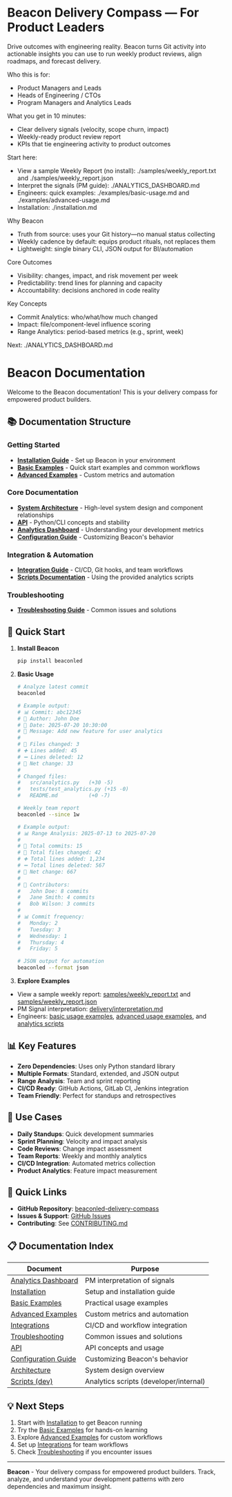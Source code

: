 # Beacon Delivery Compass — For Product Leaders

Drive outcomes with engineering reality. Beacon turns Git activity into actionable insights you can use to run weekly product reviews, align roadmaps, and forecast delivery.

Who this is for:
- Product Managers and Leads
- Heads of Engineering / CTOs
- Program Managers and Analytics Leads

What you get in 10 minutes:
- Clear delivery signals (velocity, scope churn, impact)
- Weekly-ready product review report
- KPIs that tie engineering activity to product outcomes

Start here:
- View a sample Weekly Report (no install): ./samples/weekly_report.txt and ./samples/weekly_report.json
- Interpret the signals (PM guide): ./ANALYTICS_DASHBOARD.md
- Engineers: quick examples: ./examples/basic-usage.md and ./examples/advanced-usage.md
- Installation: ./installation.md

Why Beacon
- Truth from source: uses your Git history—no manual status collecting
- Weekly cadence by default: equips product rituals, not replaces them
- Lightweight: single binary CLI, JSON output for BI/automation

Core Outcomes
- Visibility: changes, impact, and risk movement per week
- Predictability: trend lines for planning and capacity
- Accountability: decisions anchored in code reality

Key Concepts
- Commit Analytics: who/what/how much changed
- Impact: file/component-level influence scoring
- Range Analytics: period-based metrics (e.g., sprint, week)

Next: ./ANALYTICS_DASHBOARD.md

# Beacon Documentation

Welcome to the Beacon documentation! This is your delivery compass for empowered product builders.

## 📚 Documentation Structure

### Getting Started
- **[Installation Guide](installation.md)** - Set up Beacon in your environment
- **[Basic Examples](examples/basic-usage.md)** - Quick start examples and common workflows
- **[Advanced Examples](examples/advanced-usage.md)** - Custom metrics and automation

### Core Documentation
- **[System Architecture](architecture.md)** - High-level system design and component relationships
- **[API](api/api.md)** - Python/CLI concepts and stability
- **[Analytics Dashboard](ANALYTICS_DASHBOARD.md)** - Understanding your development metrics
- **[Configuration Guide](configuration.md)** - Customizing Beacon's behavior

### Integration & Automation
- **[Integration Guide](integrations.md)** - CI/CD, Git hooks, and team workflows
- **[Scripts Documentation](development/scripts.md)** - Using the provided analytics scripts

### Troubleshooting
- **[Troubleshooting Guide](troubleshooting.md)** - Common issues and solutions

## 🚀 Quick Start

1. **Install Beacon**
   ```bash
   pip install beaconled
   ```

2. **Basic Usage**
   ```bash
   # Analyze latest commit
   beaconled

   # Example output:
   # 📊 Commit: abc12345
   # 👤 Author: John Doe
   # 📅 Date: 2025-07-20 10:30:00
   # 💬 Message: Add new feature for user analytics
   #
   # 📂 Files changed: 3
   # ➕ Lines added: 45
   # ➖ Lines deleted: 12
   # 🔀 Net change: 33
   #
   # Changed files:
   #   src/analytics.py   (+30 -5)
   #   tests/test_analytics.py (+15 -0)
   #   README.md          (+0 -7)

   # Weekly team report
   beaconled --since 1w

   # Example output:
   # 📊 Range Analysis: 2025-07-13 to 2025-07-20
   #
   # 📂 Total commits: 15
   # 📂 Total files changed: 42
   # ➕ Total lines added: 1,234
   # ➖ Total lines deleted: 567
   # 🔀 Net change: 667
   #
   # 👥 Contributors:
   #   John Doe: 8 commits
   #   Jane Smith: 4 commits
   #   Bob Wilson: 3 commits
   #
   # 📊 Commit frequency:
   #   Monday: 2
   #   Tuesday: 3
   #   Wednesday: 1
   #   Thursday: 4
   #   Friday: 5

   # JSON output for automation
   beaconled --format json
   ```

3. **Explore Examples**
- View a sample weekly report: [samples/weekly_report.txt](samples/weekly_report.txt) and [samples/weekly_report.json](samples/weekly_report.json)
- PM Signal interpretation: [delivery/interpretation.md](delivery/interpretation.md)
- Engineers: [basic usage examples](examples/basic-usage.md), [advanced usage examples](examples/advanced-usage.md), and [analytics scripts](../scripts/)

## 📊 Key Features

- **Zero Dependencies**: Uses only Python standard library
- **Multiple Formats**: Standard, extended, and JSON output
- **Range Analysis**: Team and sprint reporting
- **CI/CD Ready**: GitHub Actions, GitLab CI, Jenkins integration
- **Team Friendly**: Perfect for standups and retrospectives

## 🎯 Use Cases

- **Daily Standups**: Quick development summaries
- **Sprint Planning**: Velocity and impact analysis
- **Code Reviews**: Change impact assessment
- **Team Reports**: Weekly and monthly analytics
- **CI/CD Integration**: Automated metrics collection
- **Product Analytics**: Feature impact measurement

## 🔗 Quick Links

- **GitHub Repository**: [beaconled-delivery-compass](https://github.com/shrwnsan/beaconled-delivery-compass)
- **Issues & Support**: [GitHub Issues](https://github.com/shrwnsan/beaconled-delivery-compass/issues)
- **Contributing**: See [CONTRIBUTING.md](../CONTRIBUTING.md)

## 📋 Documentation Index

| Document | Purpose |
|----------|---------|
| [Analytics Dashboard](ANALYTICS_DASHBOARD.md) | PM interpretation of signals |
| [Installation](installation.md) | Setup and installation guide |
| [Basic Examples](examples/basic-usage.md) | Practical usage examples |
| [Advanced Examples](examples/advanced-usage.md) | Custom metrics and automation |
| [Integrations](delivery/integrations.md) | CI/CD and workflow integration |
| [Troubleshooting](troubleshooting.md) | Common issues and solutions |
| [API](api/api.md) | API concepts and usage |
| [Configuration Guide](configuration.md) | Customizing Beacon's behavior |
| [Architecture](architecture.md) | System design overview |
| [Scripts (dev)](development/scripts.md) | Analytics scripts (developer/internal) |

## 💡 Next Steps

1. Start with [Installation](installation.md) to get Beacon running
2. Try the [Basic Examples](examples/basic-usage.md) for hands-on learning
3. Explore [Advanced Examples](examples/advanced-usage.md) for custom workflows
4. Set up [Integrations](delivery/integrations.md) for team workflows
5. Check [Troubleshooting](troubleshooting.md) if you encounter issues

---

**Beacon** - Your delivery compass for empowered product builders. Track, analyze, and understand your development patterns with zero dependencies and maximum insight.

